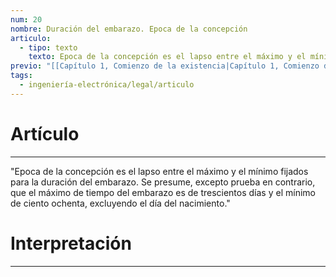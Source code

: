 ```yaml
---
num: 20
nombre: Duración del embarazo. Epoca de la concepción
articulo:
  - tipo: texto
    texto: Epoca de la concepción es el lapso entre el máximo y el mínimo fijados para la duración del embarazo. Se presume, excepto prueba en contrario, que el máximo de tiempo del embarazo es de trescientos días y el mínimo de ciento ochenta, excluyendo el día del nacimiento.
previo: "[[Capítulo 1, Comienzo de la existencia|Capítulo 1, Comienzo de la existencia]]"
tags:
  - ingeniería-electrónica/legal/articulo
---
```

# Artículo
---
"Epoca de la concepción es el lapso entre el máximo y el mínimo fijados para la duración del embarazo. Se presume, excepto prueba en contrario, que el máximo de tiempo del embarazo es de trescientos días y el mínimo de ciento ochenta, excluyendo el día del nacimiento."

# Interpretación
---
